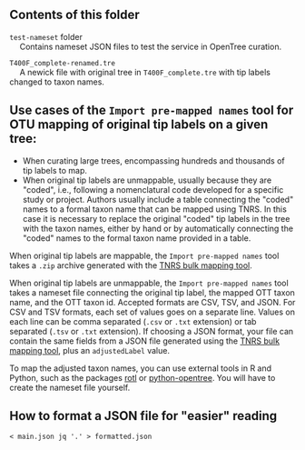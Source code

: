 ## Contents of this folder

  `test-nameset` folder
<br>&emsp; Contains nameset JSON files to test the service in OpenTree curation.

  `T400F_complete-renamed.tre`
<br>&emsp; A newick file with original tree in `T400F_complete.tre` with tip labels changed to taxon names.


## Use cases of the `Import pre-mapped names` tool for OTU mapping of original tip labels on a given tree:

- When curating large trees, encompassing hundreds and thousands of tip labels to map.
- When original tip labels are unmappable, usually because they are "coded", i.e., following a nomenclatural code developed for a specific study or project. Authors usually include a table connecting the "coded" names to a formal taxon name that can be mapped using TNRS. In this case it is necessary to replace the original "coded" tip labels in the tree with the taxon names, either by hand or by automatically connecting the "coded" names to the formal taxon name provided in a table.

When original tip labels are mappable, the `Import pre-mapped names` tool takes
a `.zip` archive generated with the [TNRS bulk mapping tool](https://tree.opentreeoflife.org/curator/tnrs/).

When original tip labels are unmappable, the `Import pre-mapped names` tool takes
a nameset file connecting the original tip label, the mapped OTT taxon name, and the OTT taxon id. Accepted formats are CSV, TSV, and JSON. For CSV and TSV formats, each set of values goes on a separate line. Values on each line can be comma separated (`.csv` or `.txt` extension) or tab separated (`.tsv` or `.txt` extension).
If choosing a JSON format, your file can contain the same fields from a JSON file generated
using the [TNRS bulk mapping tool](https://tree.opentreeoflife.org/curator/tnrs/), plus
an `adjustedLabel` value.

To map the adjusted taxon names, you can use external tools in R and Python, such as the packages [rotl](https://cran.r-project.org/web/packages/rotl/index.html) or [python-opentree](https://opentree.readthedocs.io/en/latest/).
You will have to create the nameset file yourself.


## How to format a JSON file for "easier" reading


    < main.json jq '.' > formatted.json
